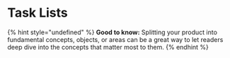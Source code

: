 # Task Lists

{% hint style="undefined" %}
**Good to know:** Splitting your product into fundamental concepts, objects, or areas can be a great way to let readers deep dive into the concepts that matter most to them.
{% endhint %}
